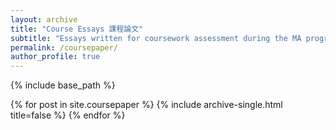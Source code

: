 ```yaml
---
layout: archive
title: "Course Essays 課程論文"
subtitle: "Essays written for coursework assessment during the MA programme."
permalink: /coursepaper/
author_profile: true
---
```


{% include base_path %}

{% for post in site.coursepaper %}
  {% include archive-single.html title=false %}
{% endfor %}

